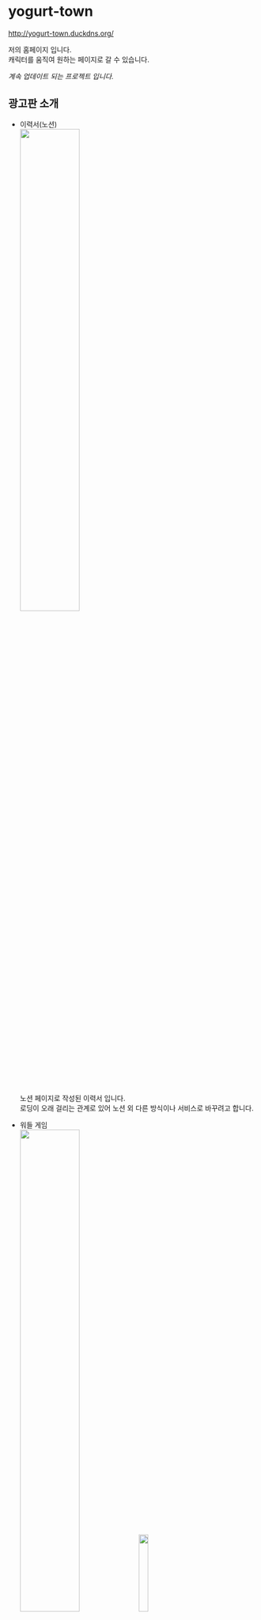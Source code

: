 # yogurt-town

<http://yogurt-town.duckdns.org/>

저의 홈페이지 입니다.  
캐릭터를 움직여 원하는 페이지로 갈 수 있습니다.  

*계속 업데이트 되는 프로젝트 입니다.*


## 광고판 소개  
  - 이력서(노션)  
    <img src="https://user-images.githubusercontent.com/109839413/232714463-5f89531b-e8ab-4942-ad24-b5287c21e919.png"  width="50%" height="50%"/>  
    노션 페이지로 작성된 이력서 입니다.  
    로딩이 오래 걸리는 관계로 있어 노션 외 다른 방식이나 서비스로 바꾸려고 합니다.  
    
  - 워들 게임  
    <img src="https://user-images.githubusercontent.com/109839413/232714600-9b70ddc8-8fc9-4f22-a3d5-31d732b21fdc.png"  width="50%" height="50%"/><img src="https://user-images.githubusercontent.com/109839413/232724147-c0411587-e750-4443-a5ed-c0804ba39f22.png"  width="20%" height="20%"/>  
    
    워들 게임을 즐길 수 있습니다.  
    재미와 영어공부 둘을 함께 드셔 보시겠습니까?  
    계정을 만들어 본인의 기록을 체크 할 수 있습니다.  
    
  - 프로젝트 비디오(유튜브)  
    <img src="https://user-images.githubusercontent.com/109839413/232714774-01ded929-b9ac-482e-a4a7-6ad171d8f5da.png"  width="50%" height="50%"/>  
    진행한 프로젝트들의 발표 영상들 입니다.  
    
  - 깃허브  
    <img src="https://user-images.githubusercontent.com/109839413/232714852-c2c799ef-e377-42cf-b4e8-2c45de2b8db2.png"  width="50%" height="50%"/>  
    깃허브 프로필 입니다.  
    두문불출하고 개발만 하다보니 잔디가 푸릇해졌습니다. 축구한판 하시죠.    
    
  - 블로그  
    <img src="https://user-images.githubusercontent.com/109839413/232714965-27aa9281-662b-46f5-b3c1-c7afd9475078.png"  width="50%" height="50%"/>  
    블로그 요거트 사무소 입니다.(요거트와는 관련이 없습니다.)  
    개발 과정에서 마주친 문제들을 아카이빙 하는 것이 주된 용도이지만 구글 애드센스를 통해 부수입을 얻고 싶습니다.  

## 구현/수정 예정 기능
  ### 워들
    - 워들 게임 스텟 페이지 차트 추가
    - 워들 계정 비밀번호 찾기
  ### 타운
    - 마지막에 빈 빌보드 추가
    - 이력서 빌보드 이미지 수정(노션 아이콘 넣기)
    - 배경 잘리는 부분 수정
